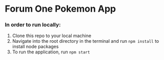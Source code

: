 # Forum One Pokemon App

### In order to run locally:
1. Clone this repo to your local machine
2. Navigate into the root directory in the terminal and run `npm install` to install node packages
3. To run the application, run `npm start`